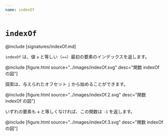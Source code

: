 ```yaml
---
name: indexOf
---
```


# `indexOf`

@include [signatures/indexOf.md]

`indexOf` は、値 `a` と等しい（`==`）最初の要素のインデックスを返します。

@include [figure.html source="../images/indexOf.svg" desc="関数 indexOf の図"]

探索は、与えられたオフセット `j` から始めることができます。

@include [figure.html source="../images/indexOf.2.svg" desc="関数 indexOf の図"]

いずれの要素も `a` と等しくなければ、この関数は `-1` を返します。

@include [figure.html source="../images/indexOf.3.svg" desc="関数 indexOf の図"]
